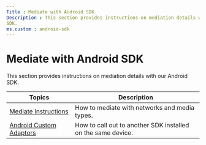 ```yaml
---
Title : Mediate with Android SDK
Description : This section provides instructions on mediation details with our Android
SDK. 
ms.custom : android-sdk
---
```



# Mediate with Android SDK



This section provides instructions on mediation details with our Android
SDK. 

<table class="table">
<thead class="thead">
<tr class="header row">
<th id="ID-00000433__entry__1" class="entry">Topics</th>
<th id="ID-00000433__entry__2" class="entry">Description</th>
</tr>
</thead>
<tbody class="tbody">
<tr class="odd row">
<td class="entry" headers="ID-00000433__entry__1"><a
href="mediate-with-android-sdk-instructions.md" class="xref">Mediate
Instructions</a></td>
<td class="entry" headers="ID-00000433__entry__2">How to mediate with
networks and media types.</td>
</tr>
<tr class="even row">
<td class="entry" headers="ID-00000433__entry__1"><a
href="android-custom-adaptors.md" class="xref">Android Custom
Adaptors</a></td>
<td class="entry" headers="ID-00000433__entry__2">How to call out to
another SDK installed on the same device.</td>
</tr>
</tbody>
</table>




